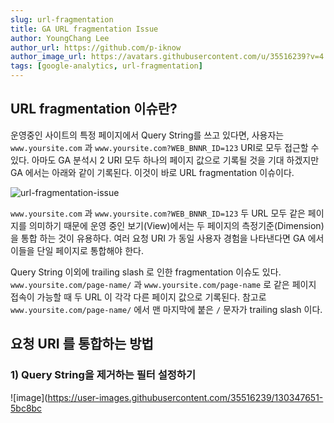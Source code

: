 ```yaml
---
slug: url-fragmentation
title: GA URL fragmentation Issue
author: YoungChang Lee
author_url: https://github.com/p-iknow
author_image_url: https://avatars.githubusercontent.com/u/35516239?v=4
tags: [google-analytics, url-fragmentation]
---
```


## URL fragmentation 이슈란?
운영중인 사이트의 특정 페이지에서 Query String를 쓰고 있다면, 사용자는 `www.yoursite.com` 과 `www.yoursite.com?WEB_BNNR_ID=123` URI로  모두 접근할 수 있다.  아마도 GA 분석시 2 URI 모두 하나의 페이지 값으로 기록될 것을 기대 하겠지만 GA 에서는 아래와 같이 기록된다.  이것이 바로 URL fragmentation 이슈이다.

![url-fragmentation-issue](https://user-images.githubusercontent.com/35516239/130347429-d05e9139-866d-4acf-8c08-41142cf16ae4.png)

 `www.yoursite.com` 과 `www.yoursite.com?WEB_BNNR_ID=123` 두 URL 모두 같은 페이지를 의미하기  때문에 운영 중인 보기(View)에서는 두 페이지의 측정기준(Dimension)을 통합 하는 것이 유용하다. 여러 요청 URI 가 동일 사용자 경험을 나타낸다면 GA 에서 이들을 단일 페이지로 통합해야 한다.

Query String 이외에 trailing slash 로 인한 fragmentation 이슈도 있다. `www.yoursite.com/page-name/` 과  `www.yoursite.com/page-name` 로 같은 페이지 접속이 가능할 때 두 URL 이 각각 다른 페이지 값으로 기록된다.   참고로 `www.yoursite.com/page-name/` 에서 맨 마지막에 붙은 `/` 문자가 trailing slash 이다.

## 요청 URI 를 통합하는 방법
### 1) Query String을 제거하는 필터 설정하기
![image](https://user-images.githubusercontent.com/35516239/130347651-5bc8bc